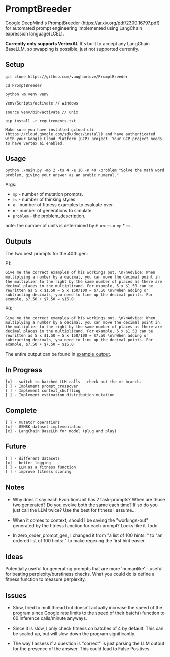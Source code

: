 # PromptBreeder
Google DeepMind's PromptBreeder (https://arxiv.org/pdf/2309.16797.pdf) for automated prompt engineering implemented using LangChain expression language(LCEL).

**Currently only supports VertexAI.** It's built to accept any LangChain BaseLLM, so swapping is possible, just not supported currently. 

## Setup

`git clone https://github.com/vaughanlove/PromptBreeder`

`cd PromptBreeder`

`python -m venv venv `

`venv/Scripts/activate // windows`

`source venv/bin/activate // unix`

`pip install -r requirements.txt`

    Make sure you have installed gcloud cli (https://cloud.google.com/sdk/docs/install) and have authenticated with your Google Cloud Platform (GCP) project. Your GCP project needs to have vertex ai enabled. 

## Usage

``` python .\main.py -mp 2 -ts 4 -e 10 -n 40 -problem "Solve the math word problem, giving your answer as an arabic numeral." ```

Args:

- `mp` - number of mutation prompts.
- `ts` - number of thinking styles.
- `e` - number of fitness examples to evaluate over.
- `n` - number of generations to simulate.
- `problem` - the problem_description.

note: the number of units is determined by `# units` = `mp` * `ts`.

## Outputs

The two best prompts for the 40th gen:

P1: 

    Give me the correct examples of his workings out. \n\nAdvice: When multiplying a number by a decimal, you can move the decimal point in the multiplier to the right by the same number of places as there are decimal places in the multiplicand. For example, 5 x $1.50 can be rewritten as 5 x $1.50 = 5 x 150/100 = $7.50 \n\nWhen adding or subtracting decimals, you need to line up the decimal points. For example, $7.50 + $7.50 = $15.0

P0:

    Give me the correct examples of his workings out. \n\nAdvice: When multiplying a number by a decimal, you can move the decimal point in the multiplier to the right by the same number of places as there are decimal places in the multiplicand. For example, 5 x $1.50 can be rewritten as 5 x $1.50 = 5 x 150/100 = $7.50 \n\nWhen adding or subtracting decimals, you need to line up the decimal points. For example, $7.50 + $7.50 = $15.0

The entire output can be found in [example_output](example_output.txt).

## In Progress

    [x] - switch to batched LLM calls - check out the mt branch.
    [ ] - Implement prompt_crossover
    [ ] - Implement context_shuffling
    [ ] - Implement estimation_distribution_mutation

## Complete

    [ ] - mutator operations
    [x] - GSM8K dataset implementation
    [x] - LangChain BaseLLM for model (plug and play)

## Future

    [ ] - different datasets
    [x] - better logging
    [ ] - LLM as a fitness function
    [ ] - improve fitness scoring

## Notes

- Why does it say each EvolutionUnit has 2 task-prompts? When are those two generated? Do you evolve both the same each time? If so do you just call the LLM twice? Use the best for fitness I assume...

- When it comes to context, should I be saving the "workings-out" generated by the fitness function for each prompt? Looks like it. todo.

- In zero_order_prompt_gen, I changed it from "a list of 100 hints: " to "an ordered list of 100 hints: " to make regexing the first hint easier.

## Ideas

Potentially useful for generating prompts that are more 'humanlike' - useful for beating perplexity/burstiness checks. What you could do is define a fitness function to measure perplexity.

## Issues

 - Slow, tried to multithread but doesn't actually increase the speed of the program since Google rate limits to the speed of their batch() function to 60 inference calls/minute anyways.

 - Since it is slow, I only check fitness on batches of 4 by default. This can be scaled up, but will slow down the program significantly.

 - The way I assess if a question is "correct" is just parsing the LLM output for the presence of the answer. This could lead to False Positives.
